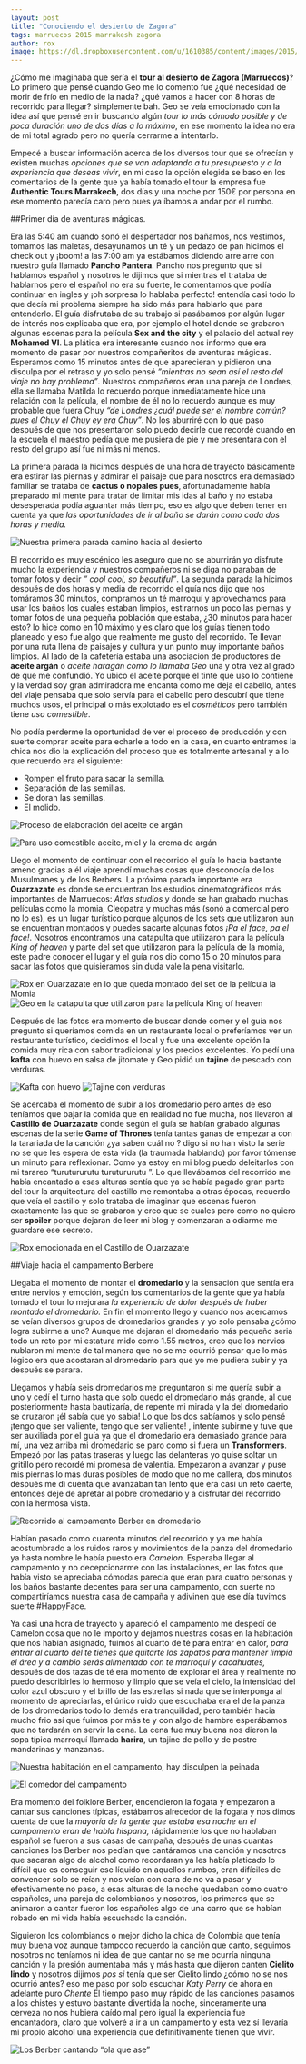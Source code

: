 ```yaml
---
layout: post
title: "Conociendo el desierto de Zagora"
tags: marruecos 2015 marrakesh zagora
author: rox
image: https://dl.dropboxusercontent.com/u/1610385/content/images/2015/05/2015-01-03-17-32-10.jpg
---
```

¿Cómo me imaginaba que sería el **tour al desierto de Zagora (Marruecos)**? Lo primero que pensé cuando Geo me lo comento fue ¿qué necesidad de morir de frío en medio de  la nada? ¿qué vamos a hacer con 8 horas de recorrido para llegar?  simplemente bah. Geo se veía emocionado con la idea así que pensé en ir buscando algún *tour  lo más cómodo posible y de poca duración uno de dos días a lo máximo*,  en ese  momento la idea no era de mi total agrado pero no quería cerrarme a intentarlo.

Empecé a buscar información acerca de los diversos tour que se ofrecían y existen muchas *opciones que se van adaptando a tu presupuesto y a la experiencia que deseas vivir*, en mi caso la opción elegida se baso en los comentarios de la gente que ya había tomado el tour la empresa  fue **Authentic Tours Marrakech**, dos días y una noche por 150€ por persona en ese momento parecía caro pero pues ya íbamos a andar por el rumbo.

##Primer día de aventuras mágicas.

Era las 5:40 am cuando sonó el despertador nos bañamos, nos vestimos, tomamos las maletas, desayunamos un té y un  pedazo de pan hicimos el check out  y ¡boom! a las 7:00 am ya estábamos diciendo arre arre con nuestro guía llamado **Pancho Pantera**. Pancho nos pregunto que si hablamos español y nosotros le dijimos que si mientras el trataba de hablarnos  pero el español no era su fuerte, le comentamos que podía continuar en ingles y ¡oh sorpresa lo hablaba perfecto! entendía casi todo lo que decía mi problema siempre ha  sido más para hablarlo que para entenderlo. El guía disfrutaba de su trabajo si pasábamos por algún lugar de interés nos explicaba que era, por ejemplo el hotel donde se grabaron algunas escenas para la película **Sex and the city** y el palacio del actual rey **Mohamed VI**. La plática era interesante cuando nos informo que era momento de pasar por nuestros  compañeritos de aventuras mágicas. Esperamos como 15 minutos antes de que aparecieran y pidieron una disculpa por el retraso y yo solo pensé  *”mientras no sean así el resto del viaje no hay problema”*. Nuestros compañeros eran una pareja de Londres, ella se llamaba Matilda lo recuerdo porque inmediatamente hice una relación con la película, el nombre de él no lo recuerdo aunque es muy probable que fuera Chuy  *“de Londres ¿cuál puede ser el nombre común? pues el Chuy el Chuy ey era Chuy”*. No los aburriré con lo que paso después de que nos presentaron solo puedo decirle que recordé cuando en la escuela el maestro pedía que me pusiera de pie y me presentara con el resto del grupo así fue ni más ni menos.

La primera parada la hicimos después de una hora de trayecto básicamente era estirar las piernas y admirar el paisaje que para nosotros era demasiado familiar se trataba de **cactus o nopales pues**, afortunadamente había preparado mi mente para tratar de limitar mis idas al baño y no estaba desesperada podía aguantar más tiempo, eso es algo que deben tener en cuenta ya que *las oportunidades de ir al baño se darán como cada dos horas y media.*

![Nuestra primera parada camino hacia al desierto](https://dl.dropboxusercontent.com/u/1610385/content/images/2015/01/2015-01-03-08-06-33.jpg)

El recorrido es muy escénico les aseguro que no se aburrirán yo disfrute mucho la experiencia y nuestros compañeros ni se diga no paraban de tomar fotos y decir *” cool cool, so beautiful”*. La segunda parada la hicimos después de dos horas y media de recorrido el guía nos dijo que nos tomáramos 30 minutos,  compramos un té marroquí y aprovechamos para usar los baños los cuales estaban limpios, estirarnos un poco las piernas  y tomar fotos de una pequeña población que estaba, ¿30 minutos para hacer esto? lo hice como en 10 máximo y es claro que los guías tienen todo planeado y eso fue algo que realmente me gusto del recorrido. Te llevan por una ruta llena de paisajes y cultura y un punto muy importante baños limpios. Al lado de la cafetería estaba una asociación de productores de **aceite argán** o *aceite haragán como lo llamaba Geo* una y otra vez al grado de que me confundió.  Yo ubico el aceite porque el tinte que uso lo contiene y la verdad soy gran admiradora me encanta como me deja el cabello, antes del viaje pensaba que solo servía para el cabello pero descubrí que tiene muchos usos, el principal o más explotado es el  *cosméticos* pero también tiene *uso comestible*. 

No podía perderme la oportunidad de ver el proceso de producción y con suerte comprar aceite para echarle a todo en la casa, en cuanto entramos la chica nos dio la explicación del proceso que es totalmente artesanal y  a lo que recuerdo era el siguiente:

* Rompen el fruto para sacar la semilla.
* Separación de las semillas.
* Se doran las semillas.
* El molido.

![Proceso de elaboración del aceite de argán](https://dl.dropboxusercontent.com/u/1610385/content/images/2015/01/2015-01-03-10-00-56-1.jpg)

![Para uso comestible aceite, miel y la crema de argán ](https://dl.dropboxusercontent.com/u/1610385/content/images/2015/01/2015-01-03-10-01-18-1.jpg)

Llego el momento de continuar con el recorrido el guía lo hacía bastante ameno gracias a él viaje aprendí muchas cosas que desconocía de los Musulmanes y de los Berbers. La próxima parada importante era **Ouarzazate** es donde se encuentran los estudios cinematográficos más importantes de Marruecos: *Atlas studios* y donde se han grabado muchas películas como la momia, Cleopatra y muchas más (sonó a comercial pero no lo es), es un lugar turístico porque algunos de los sets que utilizaron aun se encuentran montados y puedes sacarte algunas fotos *¡Pa el face, pa el face!*. Nosotros encontramos una catapulta que utilizaron para la película *King of heaven*  y parte del set que utilizaron para la película de la momia, este padre conocer el lugar y el guía nos dio como 15 o 20 minutos para sacar las fotos que quisiéramos sin duda vale la pena visitarlo.

![Rox en Ouarzazate en lo que queda montado del set de la película la Momia](https://dl.dropboxusercontent.com/u/1610385/content/images/2015/01/2015-01-03-11-58-24.jpg)
![Geo en la catapulta que utilizaron para la película King of heaven](https://dl.dropboxusercontent.com/u/1610385/content/images/2015/01/2015-01-03-12-04-55-1.jpg)

Después de las fotos era momento de buscar donde comer y el guía nos pregunto si queríamos comida en un restaurante local o preferíamos ver un restaurante turístico, decidimos el local y fue una excelente opción la comida muy rica con sabor tradicional y los precios excelentes. Yo pedí una **kafta** con huevo en salsa de jitomate y Geo pidió un **tajine** de pescado con verduras.

![Kafta con huevo ](https://dl.dropboxusercontent.com/u/1610385/content/images/2015/01/2015-01-03-12-53-54.jpg)
![Tajine con verduras ](https://dl.dropboxusercontent.com/u/1610385/content/images/2015/01/2015-01-03-12-52-49.jpg)

Se acercaba el momento de subir a los dromedario pero antes de eso teníamos que bajar la comida que en realidad no fue mucha, nos llevaron al **Castillo de Ouarzazate** donde según el guía se habían grabado algunas escenas de la serie **Game of Thrones**  tenía tantas ganas de empezar a con la tarariada  de la canción ¿ya saben cuál no ? digo si no han visto la serie no se que les espera de esta vida (la traumada hablando) por favor tómense un minuto para reflexionar.  Como ya estoy en mi blog puedo deleitarlos con mi tarareo “turutururutu  turutururutu ”. Lo que llevábamos del recorrido me había encantado a esas alturas sentía que ya se había pagado gran parte del tour la arquitectura del castillo me remontaba a otras épocas, recuerdo que veía el castillo y solo trataba de imaginar que escenas fueron exactamente las que se grabaron y creo que se cuales pero como no quiero ser  **spoiler** porque dejaran de leer mi blog y comenzaran a odiarme me guardare ese secreto.

![Rox emocionada en el Castillo de Ouarzazate](https://dl.dropboxusercontent.com/u/1610385/content/images/2015/01/2015-01-03-13-32-17.jpg)

##Viaje hacia el campamento Berbere

Llegaba el momento de montar el **dromedario**  y la sensación que sentía era entre nervios y emoción, según los comentarios de la gente que ya había tomado el tour lo mejorara *la experiencia de dolor después de haber montado el dromedario.* En fin el momento llego y cuando nos acercamos se veían diversos grupos de dromedarios grandes y yo solo pensaba ¿cómo logra subirme a uno? Aunque me dejaran el dromedario más pequeño seria todo un reto por mi estatura mido como 1.55 metros, creo que los nervios nublaron mi mente de tal manera que  no se me ocurrió pensar que lo más lógico era que acostaran al dromedario para que yo me pudiera subir y ya después se parara. 

Llegamos y había seis dromedarios me preguntaron si me quería subir a uno y cedí el turno hasta que solo quedo el dromedario más grande, al que posteriormente hasta bautizaría, de repente mi mirada y la del dromedario se cruzaron ¡él sabía que yo sabía! Lo que los dos sabíamos  y solo pensé ¡tengo que ser valiente, tengo que ser valiente! , intente subirme y tuve que ser auxiliada por el guía ya que el dromedario era demasiado grande para mí, una vez arriba mi dromedario se paro como si fuera un **Transformers**. Empezó por las patas traseras y luego las delanteras yo quise soltar un gritillo pero recordé mi promesa de valentia. Empezaron a avanzar y puse mis piernas lo más duras posibles de modo que no me callera, dos minutos después me di cuenta que avanzaban tan lento que era casi un reto caerte, entonces deje de apretar al pobre dromedario y a disfrutar del recorrido con la hermosa vista.

![Recorrido al campamento Berber en dromedario ](https://dl.dropboxusercontent.com/u/1610385/content/images/2015/05/2015-01-03-17-32-10.jpg)

Habían pasado como cuarenta minutos del recorrido y ya me había acostumbrado a los ruidos raros y movimientos de la panza del dromedario ya hasta nombre le había puesto era *Camelon*. Esperaba llegar al campamento y no decepcionarme con las instalaciones, en las fotos que había visto se apreciaba cómodas parecía que eran para cuatro personas y los baños bastante decentes para ser una campamento, con suerte  no compartiríamos nuestra casa de campaña y adivinen que ese día tuvimos suerte #HappyFace.  

Ya casi una hora de trayecto y apareció el campamento me despedí de Camelon cosa que no le importo y dejamos nuestras cosas en la habitación que nos habían asignado, fuimos al cuarto de té para entrar en calor, *para entrar al cuarto del te tienes que quitarte los zapatos para mantener limpia el área y a cambio serás alimentado con te marroquí y cacahuates,* después de dos tazas de té era momento de explorar el área y realmente no puedo describirles lo hermoso y limpio que se veía el cielo, la intensidad del color azul obscuro y el brillo de las estrellas si nada que se interponga al momento de apreciarlas, el único ruido que escuchaba era el de la panza de los dromedarios todo lo demás era tranquilidad, pero también hacia mucho frio así que fuimos por más te y con algo de hambre esperábamos que no tardarán en servir la cena. La cena fue muy buena nos dieron la sopa típica marroquí llamada **harira**, un tajine de pollo y de postre mandarinas y manzanas.

![Nuestra habitación en el campamento, hay disculpen la peinada](https://dl.dropboxusercontent.com/u/1610385/content/images/2015/01/2015-01-03-18-05-42.jpg)

![El comedor del campamento](https://dl.dropboxusercontent.com/u/1610385/content/images/2015/01/2015-01-03-19-57-49.jpg)

Era momento del folklore Berber, encendieron la fogata y empezaron a cantar sus canciones típicas, estábamos alrededor de la fogata y nos dimos cuenta de que la *mayoría de la gente que estaba esa noche en el campamento eran de habla hispana,* rápidamente los que no hablaban español se fueron a sus casas de campaña, después de unas cuantas canciones los Berber nos pedían que cantáramos una canción y nosotros que sacaran algo de alcohol como recordaran ya les había platicado lo difícil que es conseguir ese líquido en aquellos rumbos, eran difíciles de convencer solo se reían y nos veían con cara de no va a pasar y efectivamente no paso, a esas alturas de la noche quedaban como cuatro españoles, una pareja de colombianos y nosotros, los primeros que se animaron a cantar fueron los españoles algo de una carro que se habían robado en mi vida había escuchado la canción.

Siguieron los colombianos o mejor dicho la chica de Colombia que tenía muy buena voz aunque tampoco recuerdo la canción que canto, seguimos nosotros no teníamos ni idea de que cantar no se me ocurría ninguna canción y la presión aumentaba más y más hasta que dijeron canten **Cielito lindo** y nosotros dijimos *pos si*  tenía que ser Cielito lindo ¿cómo no se nos ocurrió antes? eso me paso por solo escuchar *Katy Perry* de ahora en adelante puro *Chente*  El tiempo paso muy  rápido de las canciones pasamos a los chistes y estuvo bastante divertida la noche, sinceramente una cerveza no nos hubiera caído mal pero igual la experiencia fue encantadora, claro que volveré a ir a un campamento y esta vez sí llevaría mi propio alcohol una experiencia que definitivamente  tienen  que vivir.

![Los Berber cantando “ola que ase”](https://dl.dropboxusercontent.com/u/1610385/content/images/2015/01/2015-01-03-21-35-53.jpg)
